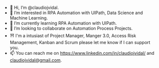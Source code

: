 - 👋 Hi, I’m @claudiojvidal.
- 👀 I’m interested in RPA Automation with UIPath, Data Science and Machine Learning.
- 🌱 I’m currently learning RPA Automation with UIPath.
- 💞️ I’m looking to collaborate on Automation Process Projects.
- ⛩️  I'm a intusiast of Project Manager, Manger 3.0, Access Risk Management, Kanban and Scrum please let me know if I can support you.
- 📫 You can reach me on https://www.linkedin.com/in/claudiojvidal/ and claudiojvidal@gmail.com. 

<!---
claudiojvidal/claudiojvidal is a ✨ special ✨ repository because its `README.md` (this file) appears on your GitHub profile.
You can click the Preview link to take a look at your changes.
--->
